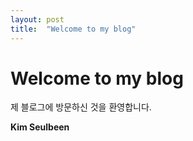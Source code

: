 ```yaml
---
layout: post
title:  "Welcome to my blog"
---
```


# Welcome to my blog

제 블로그에 방문하신 것을 환영합니다.

**Kim Seulbeen**
